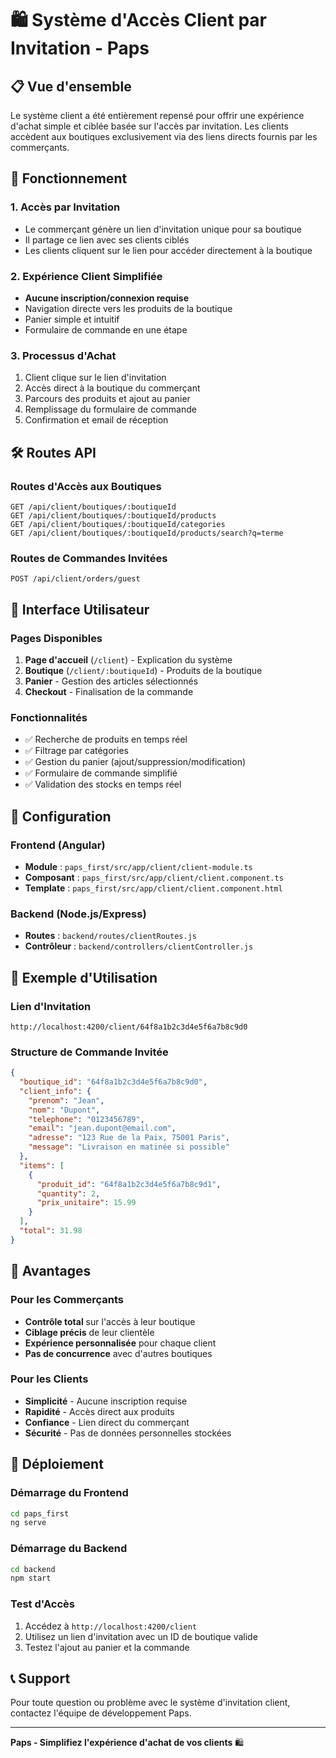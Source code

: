# 🛍️ Système d'Accès Client par Invitation - Paps

## 📋 Vue d'ensemble

Le système client a été entièrement repensé pour offrir une expérience d'achat simple et ciblée basée sur l'accès par invitation. Les clients accèdent aux boutiques exclusivement via des liens directs fournis par les commerçants.

## 🔗 Fonctionnement

### 1. **Accès par Invitation**
- Le commerçant génère un lien d'invitation unique pour sa boutique
- Il partage ce lien avec ses clients ciblés
- Les clients cliquent sur le lien pour accéder directement à la boutique

### 2. **Expérience Client Simplifiée**
- **Aucune inscription/connexion requise**
- Navigation directe vers les produits de la boutique
- Panier simple et intuitif
- Formulaire de commande en une étape

### 3. **Processus d'Achat**
1. Client clique sur le lien d'invitation
2. Accès direct à la boutique du commerçant
3. Parcours des produits et ajout au panier
4. Remplissage du formulaire de commande
5. Confirmation et email de réception

## 🛠️ Routes API

### Routes d'Accès aux Boutiques
```
GET /api/client/boutiques/:boutiqueId
GET /api/client/boutiques/:boutiqueId/products
GET /api/client/boutiques/:boutiqueId/categories
GET /api/client/boutiques/:boutiqueId/products/search?q=terme
```

### Routes de Commandes Invitées
```
POST /api/client/orders/guest
```

## 📱 Interface Utilisateur

### Pages Disponibles
1. **Page d'accueil** (`/client`) - Explication du système
2. **Boutique** (`/client/:boutiqueId`) - Produits de la boutique
3. **Panier** - Gestion des articles sélectionnés
4. **Checkout** - Finalisation de la commande

### Fonctionnalités
- ✅ Recherche de produits en temps réel
- ✅ Filtrage par catégories
- ✅ Gestion du panier (ajout/suppression/modification)
- ✅ Formulaire de commande simplifié
- ✅ Validation des stocks en temps réel

## 🔧 Configuration

### Frontend (Angular)
- **Module** : `paps_first/src/app/client/client-module.ts`
- **Composant** : `paps_first/src/app/client/client.component.ts`
- **Template** : `paps_first/src/app/client/client.component.html`

### Backend (Node.js/Express)
- **Routes** : `backend/routes/clientRoutes.js`
- **Contrôleur** : `backend/controllers/clientController.js`

## 📝 Exemple d'Utilisation

### Lien d'Invitation
```
http://localhost:4200/client/64f8a1b2c3d4e5f6a7b8c9d0
```

### Structure de Commande Invitée
```json
{
  "boutique_id": "64f8a1b2c3d4e5f6a7b8c9d0",
  "client_info": {
    "prenom": "Jean",
    "nom": "Dupont",
    "telephone": "0123456789",
    "email": "jean.dupont@email.com",
    "adresse": "123 Rue de la Paix, 75001 Paris",
    "message": "Livraison en matinée si possible"
  },
  "items": [
    {
      "produit_id": "64f8a1b2c3d4e5f6a7b8c9d1",
      "quantity": 2,
      "prix_unitaire": 15.99
    }
  ],
  "total": 31.98
}
```

## 🎯 Avantages

### Pour les Commerçants
- **Contrôle total** sur l'accès à leur boutique
- **Ciblage précis** de leur clientèle
- **Expérience personnalisée** pour chaque client
- **Pas de concurrence** avec d'autres boutiques

### Pour les Clients
- **Simplicité** - Aucune inscription requise
- **Rapidité** - Accès direct aux produits
- **Confiance** - Lien direct du commerçant
- **Sécurité** - Pas de données personnelles stockées

## 🚀 Déploiement

### Démarrage du Frontend
```bash
cd paps_first
ng serve
```

### Démarrage du Backend
```bash
cd backend
npm start
```

### Test d'Accès
1. Accédez à `http://localhost:4200/client`
2. Utilisez un lien d'invitation avec un ID de boutique valide
3. Testez l'ajout au panier et la commande

## 📞 Support

Pour toute question ou problème avec le système d'invitation client, contactez l'équipe de développement Paps.

---

**Paps - Simplifiez l'expérience d'achat de vos clients** 🛍️
